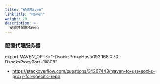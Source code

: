 ```yaml
---
title: "安装Maven"
linkTitle: "Maven"
weight: 20
description: >
  安装并配置Maven
---
```




### 配置代理服务器

export MAVEN_OPTS="-DsocksProxyHost=192.168.0.30 -DsocksProxyPort=10808"

- https://stackoverflow.com/questions/34267443/maven-to-use-socks-proxy-for-specific-repo

